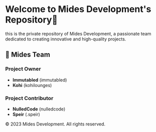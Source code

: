 # Welcome to Mides Development's Repository👋

this is the private repository of Mides Development, a passionate 
team dedicated to creating innovative and high-quality projects. 

## 🚀 Mides Team

### Project Owner
- **Immutabled** (immutabled)
- **Kohi** (kohilounges)
### Project Contributor
- **NulledCode** (nulledcode)
- **Speir** (.speir)

© 2023 Mides Development. All rights reserved.
